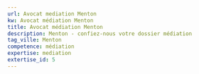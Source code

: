 ```yaml
---
url: Avocat mediation Menton
kw: Avocat médiation Menton
title: Avocat médiation Menton
description: Menton - confiez-nous votre dossier médiation
tag_ville: Menton
competence: médiation
expertise: mediation
extertise_id: 5
---
```

